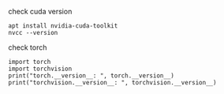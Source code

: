check cuda version
```
apt install nvidia-cuda-toolkit
nvcc --version
```
check torch
```
import torch
import torchvision
print("torch.__version__: ", torch.__version__)
print("torchvision.__version__: ", torchvision.__version__)
```
